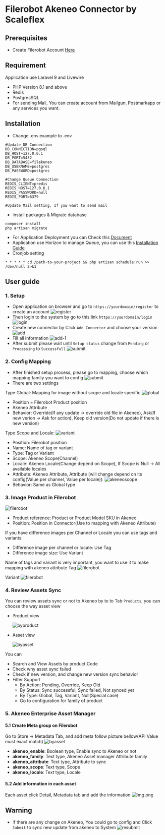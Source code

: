 # Filerobot Akeneo Connector by Scaleflex
## Prerequisites
- Create Filerobot Account [Here](https://www.scaleflex.com/request-a-demo)

## Requirement
Application use Laravel 9 and Livewire
* PHP Version 8.1 and above
* Redis
* PostgresSQL
* For sending Mail, You can create account from Mailgun, Postmarkapp or
any services you want.

## Installation
* Change .env.example to .env
```
#Update DB Connection
DB_CONNECTION=pgsql
DB_HOST=127.0.0.1
DB_PORT=5432
DB_DATABASE=filekeneo
DB_USERNAME=postgres
DB_PASSWORD=postgres

#Change Queue Connection
REDIS_CLIENT=predis
REDIS_HOST=127.0.0.1
REDIS_PASSWORD=null
REDIS_PORT=6379

#Update Mail setting, If you want to send mail
```
* Install packages & Migrate database
```shell
composer install
php artisan migrate
```
* For Application Deployment you can Check this [Document](https://laravel.com/docs/9.x/deployment)
* Application use Horizon to manage Queue, you can use this [Installation Guide](https://laravel.com/docs/9.x/horizon#deploying-horizon)
* Cronjob setting
```shell
* * * * * cd /path-to-your-project && php artisan schedule:run >> /dev/null 2>&1
```

## User guide
### 1. Setup
* Open application on browser and go to ```https://yourdomain/register``` to create an account
  ![register](docs/register.png)
* Then login to the system by go to this link ```https://yourdomain/login```
  ![login](docs/login.png)
* Create new connector by Click ```Add Connector``` and choose your version
  ![add](docs/add.png)
* Fill all information
  ![add-1](docs/add-1.png)
* After submit please wait until ```Setup status``` change from ```Pending``` or ```Processing```
to ```Successfull```
  ![submit](docs/submit.png)

### 2. Config Mapping
* After finished setup process, please go to mapping, choose which mapping family you want 
to config
  ![submit](docs/mapping.png)
* There are two settings

Type Global: Mapping for image without scope and locale specific
   ![global](docs/global.png)
  - Position = Filerobot Product position
  - Akeneo Attribute 
  - Behavior: Override(If any update -> override old file in Akeneo), Ask(If new verion -> Ask for action), Keep old version(Do not update if there is new version)

Type Scope and Locale:
  ![variant](docs/scopelocale.png)
  - Position: Filerobot position
  - Name: Name of tag or variant
  - Type: Tag or Variant
  - Scope: Akeneo Scope(Channel)
  - Locale: Akeneo Locale(Change depend on Scope), If Scope is Null -> All available locales
  - Attribute: Akeneo Attribute, Attribute (will change depend on its config(Value per channel, Value per locale)):
  ![akeneoscope](docs/akeneoscope.png)
  - Behavior: Same as Global type

### 3. Image Product in Filerobot
![filerobot](docs/frproduct.png)
- Product reference: Product or Product Model SKU in Akeneo
- Position: Position in Connector(Use to mapping with Akeneo Attribute)

If you have difference images per Channel or Locale you can use tags and variants
- Difference image per channel or locale: Use Tag
- Difference image size: Use Variant

Name of tags and variant is very important, you want to use it to make mapping with akeneo attribute
Tag
![filerobot](docs/frtag.png)

Variant
![filerobot](docs/frvariant.png)

### 4. Review Assets Sync
You can review assets sync or not to Akeneo by to to Tab ```Products```, you can choose the way asset view
- Product view

  ![byproduct](docs/asbyproduct.png)

- Asset view

  ![byasset](docs/asv.png)

You can
- Search and View Assets by product Code
- Check why asset sync failed
- Check if new version, and change new version sync behavior
- Filter Support
  - By Action: Pending, Override, Keep Old
  - By Status: Sync successful, Sync failed, Not synced yet
  - By Type: Global, Tag, Variant, Null(Special case)
  - Go to configuration for family of product

### 5. Akeneo Enterprise Asset Manager

#### 5.1 Create Meta group on Filerobot
Go to Store -> Metadata Tab, and add meta follow picture bellow(API Value must exact match)
![byasset](docs/meta.png)

- **akeneo_enable**: Boolean type,  Enable sync to Akeneo or not
- **akeneo_family**: Text type, Akeneo Asset manager Attribute family
- **akeneo_attribute**: Text type, Attribute to sync
- **akeneo_scope**: Text type, Scope
- **akeneo_locale**: Text type, Locale

#### 5.2 Add information in each asset
Each asset click Detail, Metadata tab and add the information
![img.png](docs/assetmeta.png)

## Warning
- If there are any change on Akeneo, You could go to config and Click ```Submit``` to sync new update from akeneo 
to System
![resubmit](docs/resubmit.png)

